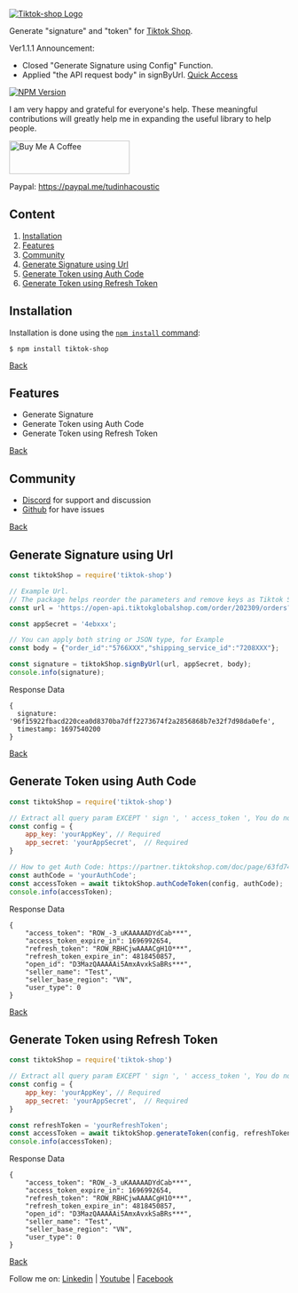 [![Tiktok-shop Logo](https://blogger.googleusercontent.com/img/b/R29vZ2xl/AVvXsEgWnWWI1yW_T2VRAYVgkByltWqH41X-Qfslgr2qHM3j64VVksDjz9CxzwbQ8M1vYlaB7QIN5pg0BUcxGP05kIcfXSNusvmeCkxVIQYkYyC12bHwuW__r9krtMPXN8yPhaXrcapdhDD70RE5vzjLb26D3d60STB5GFypF3OsNTnYhIrAtowx7eC54qJsrKGk/s1600/Untitled-2.png)](https://github.com/tudinhacoustic/tiktok-shop)

  Generate "signature" and "token" for [Tiktok Shop](https://partner.tiktokshop.com/doc).
  
  Ver1.1.1 Announcement: 
  
  * Closed "Generate Signature using Config" Function.
  * Applied "the API request body" in signByUrl. [Quick Access](#generate-signature-using-url)

  [![NPM Version][npm-version-image]][npm-url]
  
  I am very happy and grateful for everyone's help. These meaningful contributions will greatly help me in expanding the useful library to help people.

  <a href="https://www.buymeacoffee.com/tudinhacoustic" target="_blank"><img src="https://cdn.buymeacoffee.com/buttons/v2/default-yellow.png" alt="Buy Me A Coffee" style="height: 60px !important;width: 217px !important;" ></a>

  Paypal: https://paypal.me/tudinhacoustic

## Content
1. [Installation](#installation)
2. [Features](#features)
3. [Community](#community)
4. [Generate Signature using Url](#generate-signature-using-url)
5. [Generate Token using Auth Code](#generate-token-using-auth-code)
6. [Generate Token using Refresh Token](#generate-token-using-refresh-token)

## Installation

Installation is done using the
[`npm install` command](https://docs.npmjs.com/getting-started/installing-npm-packages-locally):

```console
$ npm install tiktok-shop
```
[Back](#content)

## Features

  * Generate Signature
  * Generate Token using Auth Code
  * Generate Token using Refresh Token

[Back](#content)

## Community

  * [Discord](https://discord.com/channels/1164023414315548786/1164023415288631379) for support and discussion
  * [Github](https://github.com/tudinhacoustic/tiktok-shop/issues) for have issues

[Back](#content)

## Generate Signature using Url
```js
const tiktokShop = require('tiktok-shop')

// Example Url.
// The package helps reorder the parameters and remove keys as Tiktok Shop's instructions.
const url = 'https://open-api.tiktokglobalshop.com/order/202309/orders?access_token=ROW_CBxxx&app_key=6a6xxx&ids=5779xxx&shop_cipher=ROW_Y-vWxxx&shop_id=&timestamp=1697708762&version=202309';

const appSecret = '4ebxxx';

// You can apply both string or JSON type, for Example
const body = {"order_id":"5766XXX","shipping_service_id":"7208XXX"};

const signature = tiktokShop.signByUrl(url, appSecret, body);
console.info(signature);
```
Response Data
```console
{
  signature: '96f15922fbacd220cea0d8370ba7dff2273674f2a2856868b7e32f7d98da0efe',
  timestamp: 1697540200
}
```
[Back](#content)

## Generate Token using Auth Code
```js
const tiktokShop = require('tiktok-shop')

// Extract all query param EXCEPT ' sign ', ' access_token ', You do not need to reorder the params based on alphabetical order.
const config = {
    app_key: 'yourAppKey', // Required
    app_secret: 'yourAppSecret',  // Required
}

// How to get Auth Code: https://partner.tiktokshop.com/doc/page/63fd743c715d622a338c4e5a
const authCode = 'yourAuthCode';
const accessToken = await tiktokShop.authCodeToken(config, authCode);
console.info(accessToken);
```
Response Data
```console
{
    "access_token": "ROW_-3_uKAAAAADYdCab***",
    "access_token_expire_in": 1696992654,
    "refresh_token": "ROW_RBHCjwAAAACgH1O***",
    "refresh_token_expire_in": 4818450857,
    "open_id": "D3MazQAAAAAi5AmxAvxkSaBRs***",
    "seller_name": "Test",
    "seller_base_region": "VN",
    "user_type": 0
}
```
[Back](#content)
## Generate Token using Refresh Token
```js
const tiktokShop = require('tiktok-shop')

// Extract all query param EXCEPT ' sign ', ' access_token ', You do not need to reorder the params based on alphabetical order.
const config = {
    app_key: 'yourAppKey', // Required
    app_secret: 'yourAppSecret',  // Required
}

const refreshToken = 'yourRefreshToken';
const accessToken = await tiktokShop.generateToken(config, refreshToken);
console.info(accessToken);
```
Response Data
```console
{
    "access_token": "ROW_-3_uKAAAAADYdCab***",
    "access_token_expire_in": 1696992654,
    "refresh_token": "ROW_RBHCjwAAAACgH1O***",
    "refresh_token_expire_in": 4818450857,
    "open_id": "D3MazQAAAAAi5AmxAvxkSaBRs***",
    "seller_name": "Test",
    "seller_base_region": "VN",
    "user_type": 0
}
```
[Back](#content)


[npm-url]: https://npmjs.org/package/tiktok-shop
[npm-version-image]: https://badgen.net/npm/v/tiktok-shop

Follow me on: 
[Linkedin](https://www.linkedin.com/in/tudinhacoustic) |
[Youtube](https://www.youtube.com/c/TuDinh) |
[Facebook](https://www.facebook.com/TuThichLapTrinh)

  
